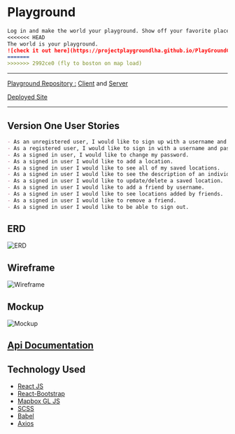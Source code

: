 # Playground

```md
Log in and make the world your playground. Show off your favorite places around the world by setting pins on the map and telling us what makes this location special. Share your pins with other users and see their favorite spots. 
<<<<<<< HEAD
The world is your playground.
![check it out here](https://projectplaygroundlha.github.io/PlayGroundClient/)
=======
>>>>>>> 2992ce0 (fly to boston on map load)
```
---

[Playground Repository :](https://github.com/ProjectPlayGroundLHA) [Client](https://projectplaygroundlha.github.io/PlayGroundClient/) and [Server](https://github.com/ProjectPlayGroundLHA/PlayGroundApi)

[Deployed Site](https://projectplaygroundlha.github.io/PlayGroundClient/)

---
## Version One User Stories

```md
- As an unregistered user, I would like to sign up with a username and password.
- As a registered user, I would like to sign in with a username and password.
- As a signed in user, I would like to change my password.
- As a signed in user I would like to add a location.
- As a signed in user I would like to see all of my saved locations.
- As a signed in user I would like to see the description of an individual location.
- As a signed in user I would like to update/delete a saved location.
- As a signed in user I would like to add a friend by username.
- As a signed in user I would like to see locations added by friends.
- As a signed in user I would like to remove a friend.
- As a signed in user I would like to be able to sign out.
```
## ERD
![ERD](https://i.imgur.com/G1oDzFW.png)
## Wireframe
![Wireframe](https://i.imgur.com/4hN5vau.png)
## Mockup
![Mockup](https://i.imgur.com/up6CD99.png)


## [Api Documentation](/ApiDocumentation.md)

## Technology Used
- [React JS](https://reactjs.org/)
- [React-Bootstrap](https://react-bootstrap.github.io/)
- [Mapbox GL JS](https://docs.mapbox.com/mapbox-gl-js/)
- [SCSS](https://sass-lang.com/)
- [Babel](https://babeljs.io/docs/en/babel-node)
- [Axios](https://www.npmjs.com/package/react-axios)